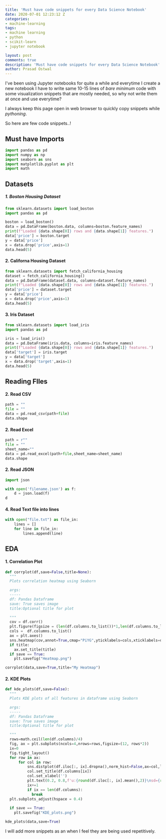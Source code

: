 ```yaml
---
title: 'Must have code snippets for every Data Science Notebook'
date: 2020-07-01 12:23:12 Z
categories:
- machine-learning
tags:
- machine learning
- python
- scikit-learn
- jupyter notebook

layout: post
comments: true
description: 'Must have code snippets for every Data Science Notebook'
author: Prasad Ostwal
---
```


I've been using Jupyter notebooks for quite a while and everytime I create a new notebook I have to write same 10-15 lines of *bare minimum* code with some visualization snippets that are mostly needed, so why not write them at once and use everytime? 

I always keep this page open in web browser to quickly copy snippets while *pythoning*.

So here are few code snippets..!

## Must have Imports


```python
import pandas as pd
import numpy as np
import seaborn as sns
import matplotlib.pyplot as plt
import math
```

## Datasets

##### 1. Boston Housing Dataset


```python
from sklearn.datasets import load_boston
import pandas as pd

boston = load_boston()
data = pd.DataFrame(boston.data, columns=boston.feature_names)
print(f"Loaded {data.shape[0]} rows and {data.shape[1]} features.")
data['price'] = boston.target
y = data['price']
x = data.drop('price',axis=1)
data.head(5)
```

#### 2. Californa Housing Dataset


```python
from sklearn.datasets import fetch_california_housing
dataset = fetch_california_housing()
data = pd.DataFrame(dataset.data, columns=dataset.feature_names)
print(f"Loaded {data.shape[0]} rows and {data.shape[1]} features.")
data['price'] = dataset.target
y = data['price']
x = data.drop('price',axis=1)
data.head(5)
```

#### 3. Iris Dataset


```python
from sklearn.datasets import load_iris
import pandas as pd

iris = load_iris()
data = pd.DataFrame(iris.data, columns=iris.feature_names)
print(f"Loaded {data.shape[0]} rows and {data.shape[1]} features.")
data['target'] = iris.target
y = data['target']
x = data.drop('target',axis=1)
data.head(5)
```

## Reading FIles

#### 2. Read CSV


```python
path = ""
file = ""
data = pd.read_csv(path+file)
data.shape
```

#### 2. Read Excel


```python
path = r""
file = ""
sheet_name=""
data = pd.read_excel(path+file,sheet_name=sheet_name)
data.shape
```

#### 2. Read JSON


```python
import json

with open('filename.json') as f:
    d = json.load(f)
d
```

#### 4. Read Text file into lines


```python
with open("file.txt") as file_in:
    lines = []
    for line in file_in:
        lines.append(line)
```

## EDA

#### 1. Correlation Plot


```python
def corrplot(df,save=False,title=None):
  """
  Plots correlation heatmap using Seaborn

  args:
  -----
  df: Pandas Dataframe
  save: True saves image
  title:Optional title for plot

  """
  cov = df.corr()
  plt.figure(figsize = (len(df.columns.to_list())*1,len(df.columns.to_list())*0.75))
  cols =  df.columns.to_list()
  ax = plt.axes()
  sns.heatmap(cov,annot=True,cmap="PiYG",yticklabels=cols,xticklabels=df.columns.to_list(),ax=ax)
  if title:
    ax.set_title(title)
  if save == True:
    plt.savefig("Heatmap.png")

corrplot(data,save=True,title="My Heatmap")
```

#### 2. KDE Plots


```python
def kde_plots(df,save=False):
  """
  Plots KDE plots of all features in dataframe using Seaborn

  args:
  -----
  df: Pandas Dataframe
  save: True saves image
  title:Optional title for plot

  """
  rows=math.ceil(len(df.columns)/4)
  fig, ax = plt.subplots(ncols=4,nrows=rows,figsize=(12, rows*2))
  ix=0
  fig.tight_layout()
  for row in ax:
      for col in row:
          sns.distplot(df.iloc[:, ix].dropna(),norm_hist=False,ax=col,label="")
          col.set_title(df.columns[ix]) 
          col.set_xlabel('')
          plt.text(0.2, 0.8,f'u:{round(df.iloc[:, ix].mean(),2)}\nsd={round(df.iloc[:, ix].std(),2)}', ha='center', va='center', transform=col.transAxes)
          ix+=1
          if ix == len(df.columns):
            break
  plt.subplots_adjust(hspace = 0.4)
  
  if save == True:
    plt.savefig("KDE_plots.png")

kde_plots(data,save=True)
```

I will add more snippets as an when I feel they are being used repetitively.




